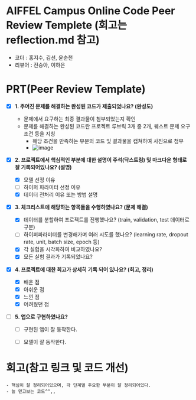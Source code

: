 # AIFFEL Campus Online Code Peer Review Templete (회고는 reflection.md 참고)
- 코더 : 홍지수, 김선, 윤순천
- 리뷰어 : 전승아, 이하은


# PRT(Peer Review Template)
- [x]  **1. 주어진 문제를 해결하는 완성된 코드가 제출되었나요? (완성도)**
    - 문제에서 요구하는 최종 결과물이 첨부되었는지 확인
    - 문제를 해결하는 완성된 코드란 프로젝트 루브릭 3개 중 2개, 
    퀘스트 문제 요구조건 등을 지칭
        - 해당 조건을 만족하는 부분의 코드 및 결과물을 캡쳐하여 사진으로 첨부
        - ![image](https://github.com/user-attachments/assets/78d6e3b4-f8c4-4237-89e8-7065cd6beced)


- [x]  **2. 프로젝트에서 핵심적인 부분에 대한 설명이 주석(닥스트링) 및 마크다운 형태로 잘 기록되어있나요? (설명)**
    - [x]  모델 선정 이유
    - [ ]  하이퍼 파라미터 선정 이유
    - [x]  데이터 전처리 이유 또는 방법 설명

- [x]  **3. 체크리스트에 해당하는 항목들을 수행하였나요? (문제 해결)**
    - [x]  데이터를 분할하여 프로젝트를 진행했나요? (train, validation, test 데이터로 구분)
    - [ ]  하이퍼파라미터를 변경해가며 여러 시도를 했나요? (learning rate, dropout rate, unit, batch size, epoch 등)
    - [x]  각 실험을 시각화하여 비교하였나요?
    - [x]  모든 실험 결과가 기록되었나요?

- [x]  **4. 프로젝트에 대한 회고가 상세히 기록 되어 있나요? (회고, 정리)**
    - [x]  배운 점
    - [x]  아쉬운 점
    - [x]  느낀 점
    - [x]  어려웠던 점

- [ ]  **5.  앱으로 구현하였나요?**
    - [ ]  구현된 앱이 잘 동작한다.
    - [ ]  모델이 잘 동작한다.


# 회고(참고 링크 및 코드 개선)
```
- 핵심이 잘 정리되어있으며, 각 단계별 주요한 부분이 잘 정리되어있다. 
- 늘 믿고보는 코드^^,, 
```
